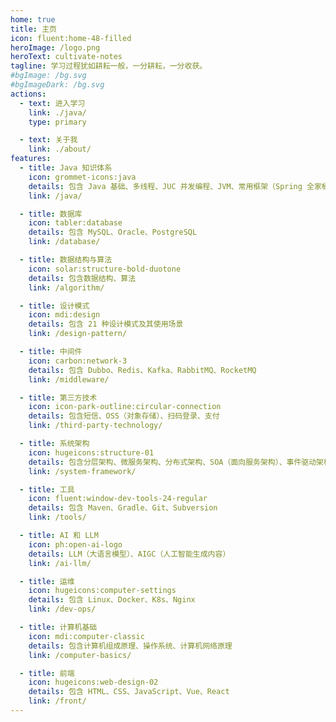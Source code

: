 ```yaml
---
home: true
title: 主页
icon: fluent:home-48-filled
heroImage: /logo.png
heroText: cultivate-notes
tagline: 学习过程犹如耕耘一般，一分耕耘，一分收获。
#bgImage: /bg.svg
#bgImageDark: /bg.svg
actions:
  - text: 进入学习
    link: ./java/
    type: primary

  - text: 关于我
    link: ./about/
features:
  - title: Java 知识体系
    icon: grommet-icons:java
    details: 包含 Java 基础、多线程、JUC 并发编程、JVM、常用框架（Spring 全家桶、Spring Cloud Alibaba 及其相关组件、MyBatis、Hibernate 等）、微服务、分布式
    link: /java/

  - title: 数据库
    icon: tabler:database
    details: 包含 MySQL、Oracle、PostgreSQL
    link: /database/

  - title: 数据结构与算法
    icon: solar:structure-bold-duotone
    details: 包含数据结构、算法
    link: /algorithm/

  - title: 设计模式
    icon: mdi:design
    details: 包含 21 种设计模式及其使用场景
    link: /design-pattern/

  - title: 中间件
    icon: carbon:network-3
    details: 包含 Dubbo、Redis、Kafka、RabbitMQ、RocketMQ
    link: /middleware/

  - title: 第三方技术
    icon: icon-park-outline:circular-connection
    details: 包含短信、OSS（对象存储）、扫码登录、支付
    link: /third-party-technology/

  - title: 系统架构
    icon: hugeicons:structure-01
    details: 包含分层架构、微服务架构、分布式架构、SOA（面向服务架构）、事件驱动架构、DDD（领域驱动设计）
    link: /system-framework/

  - title: 工具
    icon: fluent:window-dev-tools-24-regular
    details: 包含 Maven、Gradle、Git、Subversion
    link: /tools/

  - title: AI 和 LLM
    icon: ph:open-ai-logo
    details: LLM（大语言模型）、AIGC（人工智能生成内容）
    link: /ai-llm/

  - title: 运维
    icon: hugeicons:computer-settings
    details: 包含 Linux、Docker、K8s、Nginx
    link: /dev-ops/

  - title: 计算机基础
    icon: mdi:computer-classic
    details: 包含计算机组成原理、操作系统、计算机网络原理
    link: /computer-basics/

  - title: 前端
    icon: hugeicons:web-design-02
    details: 包含 HTML、CSS、JavaScript、Vue、React
    link: /front/
---
```


